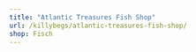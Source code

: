 ```yaml
---
title: "Atlantic Treasures Fish Shop"
url: /killybegs/atlantic-treasures-fish-shop/
shop: Fisch
---
```


